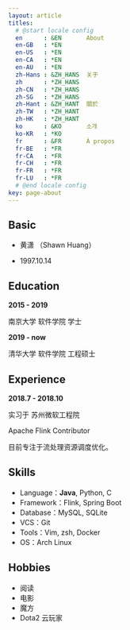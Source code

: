 ```yaml
---
layout: article
titles:
  # @start locale config
  en      : &EN       About
  en-GB   : *EN
  en-US   : *EN
  en-CA   : *EN
  en-AU   : *EN
  zh-Hans : &ZH_HANS  关于
  zh      : *ZH_HANS
  zh-CN   : *ZH_HANS
  zh-SG   : *ZH_HANS
  zh-Hant : &ZH_HANT  關於
  zh-TW   : *ZH_HANT
  zh-HK   : *ZH_HANT
  ko      : &KO       소개
  ko-KR   : *KO
  fr      : &FR       À propos
  fr-BE   : *FR
  fr-CA   : *FR
  fr-CH   : *FR
  fr-FR   : *FR
  fr-LU   : *FR
  # @end locale config
key: page-about
---
```


## Basic

- 黄潇 （Shawn Huang）

- 1997.10.14



## Education

**2015 - 2019**	

南京大学 软件学院 学士

**2019 - now**	

清华大学 软件学院 工程硕士



## Experience

**2018.7 - 2018.10**

实习于 苏州微软工程院



Apache Flink Contributor

目前专注于流处理资源调度优化。



## Skills

- Language：**Java**, Python, C
- Framework：Flink, Spring Boot
- Database：MySQL, SQLite
- VCS：Git
- Tools：Vim, zsh, Docker
- OS：Arch Linux



## Hobbies

- 阅读
- 电影
- 魔方
- Dota2 云玩家
